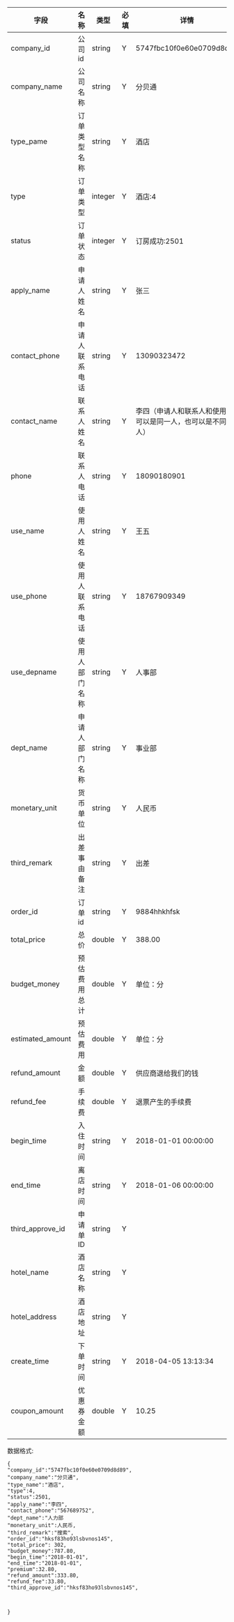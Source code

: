 字段|名称|类型|必填|详情
----|----|---|---|---
company_id |公司id|string| Y | 5747fbc10f0e60e0709d8d89
company_name | 公司名称|string|Y|分贝通
type_pame |订单类型名称 |string| Y |酒店
type |订单类型| integer | Y |酒店:4
status |订单状态|integer| Y |订房成功:2501
apply_name|申请人姓名|string |Y|张三
contact_phone|申请人联系电话|string|Y|13090323472
contact_name|联系人姓名|string |Y|李四（申请人和联系人和使用人可以是同一人，也可以是不同的人）
phone|联系人电话|string|Y|18090180901
use_name|使用人姓名|string |Y|王五
use_phone|使用人联系电话|string|Y|18767909349
use_depname|使用人部门名称|string|Y|人事部
dept_name|申请人部门名称|string |Y|事业部
monetary_unit|货币单位|string |Y|人民币
third_remark|出差事由备注|string|Y|出差
order_id |订单id|string| Y |9884hhkhfsk
total_price |总价 | double| Y |388.00
budget_money|预估费用总计|double |Y|单位：分
estimated_amount|预估费用|double |Y|单位：分
refund_amount| 金额|double|Y|供应商退给我们的钱
refund_fee|手续费|double|Y|退票产生的手续费
begin_time|入住时间|string|Y|2018-01-01 00:00:00
end_time|离店时间|string|Y|2018-01-06 00:00:00
third_approve_id|申请单ID|string|Y||
hotel_name|酒店名称|string|Y||
hotel_address|酒店地址|string|Y||
create_time | 下单时间 | string | Y |2018-04-05 13:13:34|
coupon_amount | 优惠券金额 | double | Y |10.25|





数据格式:


```
{
"company_id":"5747fbc10f0e60e0709d8d89",
"company_name":"分贝通",
"type_name":"酒店",
"type":4,
"status":2501,
"apply_name":"李四",
"contact_phone":"567689752",
"dept_name":"人力部
"monetary_unit":人民币,
"third_remark":"搜索",
"order_id":"hksf83ho93lsbvnos145",
"total_price": 302,
"budget_money":787.80,
"begin_time":"2018-01-01",
"end_time":"2018-01-01",
"premium":32.80,
"refund_amount":333.80,
"refund_fee":33.80,
"third_approve_id":"hksf83ho93lsbvnos145",



}





```
